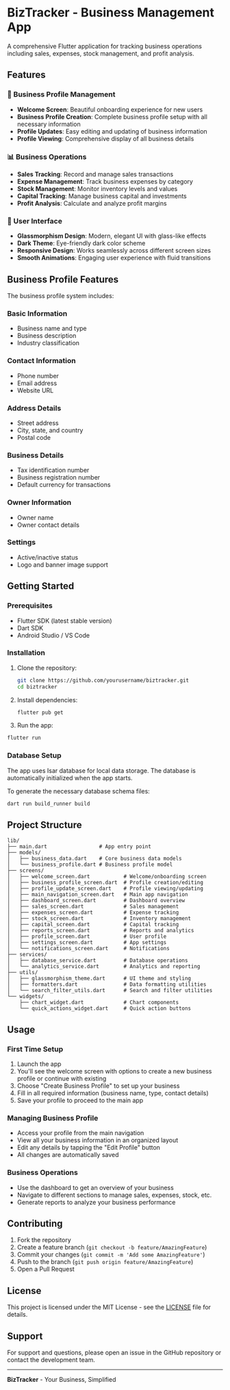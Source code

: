 # BizTracker - Business Management App

A comprehensive Flutter application for tracking business operations including sales, expenses, stock management, and profit analysis.

## Features

### 🏢 Business Profile Management
- **Welcome Screen**: Beautiful onboarding experience for new users
- **Business Profile Creation**: Complete business profile setup with all necessary information
- **Profile Updates**: Easy editing and updating of business information
- **Profile Viewing**: Comprehensive display of all business details

### 📊 Business Operations
- **Sales Tracking**: Record and manage sales transactions
- **Expense Management**: Track business expenses by category
- **Stock Management**: Monitor inventory levels and values
- **Capital Tracking**: Manage business capital and investments
- **Profit Analysis**: Calculate and analyze profit margins

### 🎨 User Interface
- **Glassmorphism Design**: Modern, elegant UI with glass-like effects
- **Dark Theme**: Eye-friendly dark color scheme
- **Responsive Design**: Works seamlessly across different screen sizes
- **Smooth Animations**: Engaging user experience with fluid transitions

## Business Profile Features

The business profile system includes:

### Basic Information
- Business name and type
- Business description
- Industry classification

### Contact Information
- Phone number
- Email address
- Website URL

### Address Details
- Street address
- City, state, and country
- Postal code

### Business Details
- Tax identification number
- Business registration number
- Default currency for transactions

### Owner Information
- Owner name
- Owner contact details

### Settings
- Active/inactive status
- Logo and banner image support

## Getting Started

### Prerequisites
- Flutter SDK (latest stable version)
- Dart SDK
- Android Studio / VS Code

### Installation

1. Clone the repository:
   ```bash
   git clone https://github.com/yourusername/biztracker.git
   cd biztracker
   ```

2. Install dependencies:
   ```bash
   flutter pub get
   ```

3. Run the app:
```bash
flutter run
```

### Database Setup

The app uses Isar database for local data storage. The database is automatically initialized when the app starts.

To generate the necessary database schema files:
   ```bash
   dart run build_runner build
   ```

## Project Structure

```
lib/
├── main.dart                 # App entry point
├── models/
│   ├── business_data.dart    # Core business data models
│   └── business_profile.dart # Business profile model
├── screens/
│   ├── welcome_screen.dart           # Welcome/onboarding screen
│   ├── business_profile_screen.dart  # Profile creation/editing
│   ├── profile_update_screen.dart    # Profile viewing/updating
│   ├── main_navigation_screen.dart   # Main app navigation
│   ├── dashboard_screen.dart         # Dashboard overview
│   ├── sales_screen.dart             # Sales management
│   ├── expenses_screen.dart          # Expense tracking
│   ├── stock_screen.dart             # Inventory management
│   ├── capital_screen.dart           # Capital tracking
│   ├── reports_screen.dart           # Reports and analytics
│   ├── profile_screen.dart           # User profile
│   ├── settings_screen.dart          # App settings
│   └── notifications_screen.dart     # Notifications
├── services/
│   ├── database_service.dart         # Database operations
│   └── analytics_service.dart        # Analytics and reporting
├── utils/
│   ├── glassmorphism_theme.dart      # UI theme and styling
│   ├── formatters.dart               # Data formatting utilities
│   └── search_filter_utils.dart      # Search and filter utilities
└── widgets/
    ├── chart_widget.dart             # Chart components
    └── quick_actions_widget.dart     # Quick action buttons
```

## Usage

### First Time Setup
1. Launch the app
2. You'll see the welcome screen with options to create a new business profile or continue with existing
3. Choose "Create Business Profile" to set up your business
4. Fill in all required information (business name, type, contact details)
5. Save your profile to proceed to the main app

### Managing Business Profile
- Access your profile from the main navigation
- View all your business information in an organized layout
- Edit any details by tapping the "Edit Profile" button
- All changes are automatically saved

### Business Operations
- Use the dashboard to get an overview of your business
- Navigate to different sections to manage sales, expenses, stock, etc.
- Generate reports to analyze your business performance

## Contributing

1. Fork the repository
2. Create a feature branch (`git checkout -b feature/AmazingFeature`)
3. Commit your changes (`git commit -m 'Add some AmazingFeature'`)
4. Push to the branch (`git push origin feature/AmazingFeature`)
5. Open a Pull Request

## License

This project is licensed under the MIT License - see the [LICENSE](LICENSE) file for details.

## Support

For support and questions, please open an issue in the GitHub repository or contact the development team.

---

**BizTracker** - Your Business, Simplified
